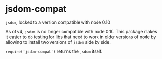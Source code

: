 # jsdom-compat
`jsdom`, locked to a version compatible with node 0.10

As of v4, `jsdom` is no longer compatible with node 0.10. This package makes it easier 
to do testing for libs that need to work in older versions of node by allowing to 
install two versions of `jsdom` side by side.

`require('jsdom-compat')` returns the `jsdom` itself.
